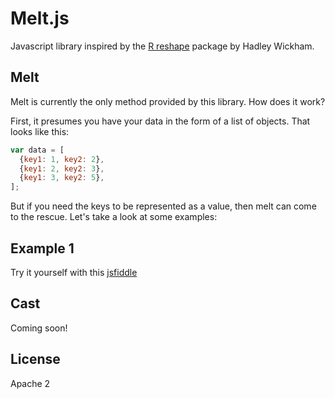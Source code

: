 Melt.js
=======

Javascript library inspired by the [R reshape](https://github.com/hadley/reshape) package by Hadley Wickham.


Melt
----

Melt is currently the only method provided by this library. How does it work?

First, it presumes you have your data in the form of a list of objects. That looks like this:

```js
var data = [
  {key1: 1, key2: 2},
  {key1: 2, key2: 3},
  {key1: 3, key2: 5},
];
```

But if you need the keys to be represented as a value, then melt can come to the rescue. Let's take a look at some examples:

Example 1
---------




Try it yourself with this [jsfiddle](http://jsfiddle.net/mf4Jd/)

Cast
----
Coming soon!

License
-------
Apache 2
